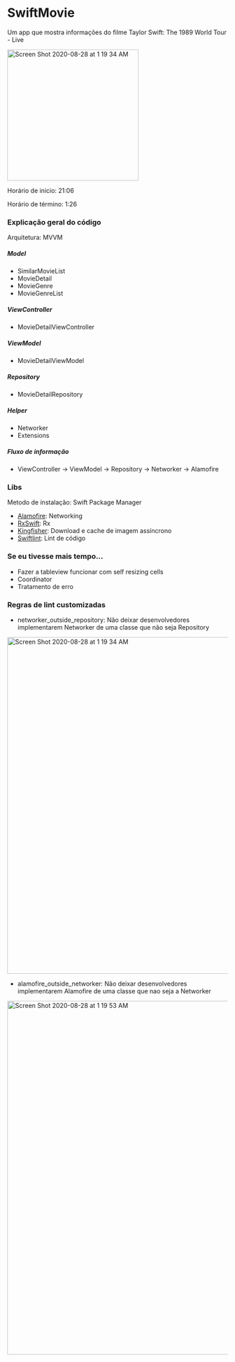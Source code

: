 # SwiftMovie
Um app que mostra informações do filme Taylor Swift: The 1989 World Tour - Live

<img width="300" alt="Screen Shot 2020-08-28 at 1 19 34 AM" src="https://user-images.githubusercontent.com/6511079/91520861-be2fd680-e8cc-11ea-911c-d5da16106ffb.png">

Horário de inicio: 21:06

Horário de término: 1:26

### Explicação geral do código
Arquitetura: MVVM

##### Model
* SimilarMovieList
* MovieDetail
* MovieGenre
* MovieGenreList

##### ViewController
* MovieDetailViewController

##### ViewModel
* MovieDetailViewModel

##### Repository
* MovieDetailRepository

##### Helper
* Networker
* Extensions

##### Fluxo de informação
* ViewController -> ViewModel -> Repository -> Networker -> Alamofire

### Libs
Metodo de instalação: Swift Package Manager

* [Alamofire](https://github.com/Alamofire/Alamofire): Networking
* [RxSwift](https://github.com/ReactiveX/RxSwift): Rx
* [Kingfisher](https://github.com/onevcat/Kingfisher): Download e cache de imagem assíncrono
* [Swiftlint](https://github.com/realm/SwiftLint): Lint de código

### Se eu tivesse mais tempo...
* Fazer a tableview funcionar com self resizing cells
* Coordinator
* Tratamento de erro

### Regras de lint customizadas
* networker_outside_repository: Não deixar desenvolvedores implementarem Networker de uma classe que não seja Repository
<img width="770" alt="Screen Shot 2020-08-28 at 1 19 34 AM" src="https://user-images.githubusercontent.com/6511079/91520833-a9534300-e8cc-11ea-883f-6f886414eef3.png">

* alamofire_outside_networker: Não deixar desenvolvedores implementarem Alamofire de uma classe que nao seja a Networker
<img width="809" alt="Screen Shot 2020-08-28 at 1 19 53 AM" src="https://user-images.githubusercontent.com/6511079/91520837-ace6ca00-e8cc-11ea-837c-64e829b5cd1c.png">
